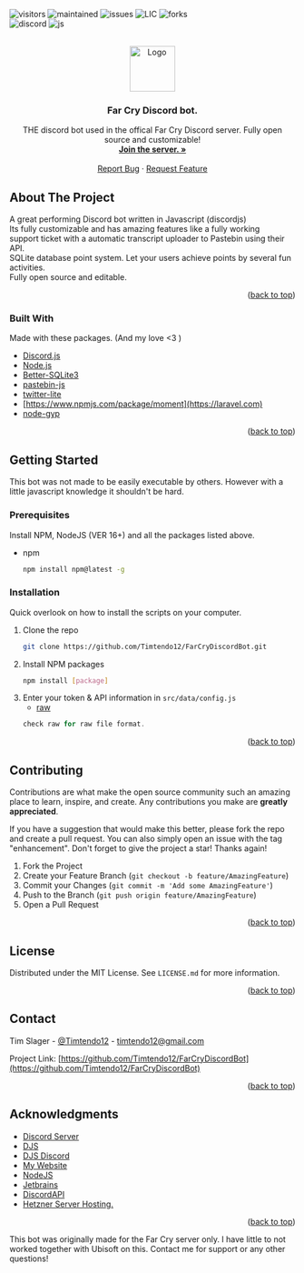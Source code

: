 ![visitors](https://visitor-badge.glitch.me/badge?page_id=Timtendo12.timtendo12&left_color=yellow&right_color=red) ![maintained](https://img.shields.io/badge/Maintained%3F-yes-green.svg) ![issues](https://badgen.net/github/issues/Timtendo12/FarCryDiscordBot) ![LIC](https://img.shields.io/github/license/Timtendo12/FarCryDiscordBot.svg) ![forks](https://badgen.net/github/contributors/Timtendo12/FarCryDiscordBot)<br>![discord](https://img.shields.io/badge/Discord-7289DA?style=for-the-badge&logo=discord&logoColor=white) ![js](https://img.shields.io/badge/JavaScript-323330?style=for-the-badge&logo=javascript&logoColor=F7DF1E)
<div id="top"></div>

<!-- PROJECT LOGO -->
<br />
<div align="center">
  <a href="https://github.com/Timtendo12/FarCryDiscordBot">
    <img src="https://styles.redditmedia.com/t5_2st42/styles/communityIcon_wbrjd9fdoqq61.jpg?width=256&s=9d6385c26e9e4d7ebfe114473e4a8f78f10ac78d" alt="Logo" width="80" height="80">
  </a>

  <h3 align="center">Far Cry Discord bot.</h3>

  <p align="center">
    THE discord bot used in the offical Far Cry Discord server. Fully open source and customizable!
    <br />
    <a href="https://discord.gg/farcry"><strong>Join the server. »</strong></a>
    <br />
    <br />
    <a href="https://github.com/Timtendo12/FarCryDiscordBot/issues">Report Bug</a>
    ·
    <a href="https://github.com/Timtendo12/FarCryDiscordBot/issues">Request Feature</a>
  </p>
</div>

<!-- ABOUT THE PROJECT -->
## About The Project


 A great performing Discord bot written in Javascript (discordjs)<br>
 Its fully customizable and has amazing features like a fully working<br>
 support ticket with a automatic transcript uploader to Pastebin using their API.<br>
 SQLite database point system. Let your users achieve points by several fun activities.<br>
 Fully open source and editable.<br>

<p align="right">(<a href="#top">back to top</a>)</p>



### Built With

Made with these packages. (And my love <3 )

* [Discord.js](https://discord.js.org/#/)
* [Node.js](https://nodejs.org/en/)
* [Better-SQLite3](https://www.npmjs.com/package/better-sqlite3)
* [pastebin-js](https://www.npmjs.com/package/pastebin-js)
* [twitter-lite](https://www.npmjs.com/package/twitter-lite)
* [https://www.npmjs.com/package/moment](https://laravel.com)
* [node-gyp](https://www.npmjs.com/package/node-gyp)

<p align="right">(<a href="#top">back to top</a>)</p>



<!-- GETTING STARTED -->
## Getting Started

This bot was not made to be easily executable by others. However with a little javascript knowledge it shouldn't be hard. 

### Prerequisites

Install NPM, NodeJS (VER 16+) and all the packages listed above.
* npm
  ```sh
  npm install npm@latest -g
  ```

### Installation

Quick overlook on how to install the scripts on your computer.

1. Clone the repo
   ```sh
   git clone https://github.com/Timtendo12/FarCryDiscordBot.git
   ```
3. Install NPM packages
   ```sh
   npm install [package]
   ```
4. Enter your token & API information in `src/data/config.js`
   * [raw](https://pastebin.com/raw/M6UuTFdL)
   ```js
   check raw for raw file format.
   ```

<p align="right">(<a href="#top">back to top</a>)</p>


<!-- CONTRIBUTING -->
## Contributing

Contributions are what make the open source community such an amazing place to learn, inspire, and create. Any contributions you make are **greatly appreciated**.

If you have a suggestion that would make this better, please fork the repo and create a pull request. You can also simply open an issue with the tag "enhancement".
Don't forget to give the project a star! Thanks again!

1. Fork the Project
2. Create your Feature Branch (`git checkout -b feature/AmazingFeature`)
3. Commit your Changes (`git commit -m 'Add some AmazingFeature'`)
4. Push to the Branch (`git push origin feature/AmazingFeature`)
5. Open a Pull Request

<p align="right">(<a href="#top">back to top</a>)</p>



<!-- LICENSE -->
## License

Distributed under the MIT License. See `LICENSE.md` for more information.

<p align="right">(<a href="#top">back to top</a>)</p>



<!-- CONTACT -->
## Contact

Tim Slager - [@Timtendo12](https://twitter.com/Timtendo12) - timtendo12@gmail.com

Project Link: [https://github.com/Timtendo12/FarCryDiscordBot](https://github.com/Timtendo12/FarCryDiscordBot)

<p align="right">(<a href="#top">back to top</a>)</p>



<!-- ACKNOWLEDGMENTS -->
## Acknowledgments

* [Discord Server](https://discord.gg/farcry)
* [DJS](https://discord.js.org/#/)
* [DJS Discord](https://discord.gg/djs)
* [My Website](https://tim-slager.newdeveloper.nl/)
* [NodeJS](https://nodejs.org/en/)
* [Jetbrains](https://www.jetbrains.com/webstorm/)
* [DiscordAPI](https://discord.com/developers/docs/intro)
* [Hetzner Server Hosting.](https://www.hetzner.com/)

<p align="right">(<a href="#top">back to top</a>)</p>


This bot was originally made for the Far Cry server only. I have little to not worked together with Ubisoft on this. Contact me for support or any other questions! 
